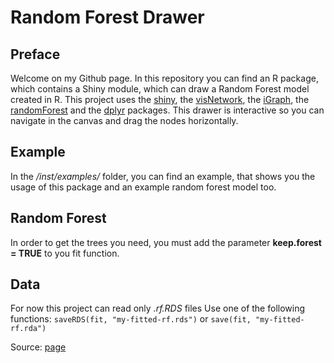 # Random Forest Drawer

## Preface
Welcome on my Github page. In this repository you can find an R package, which
contains a Shiny module, which can draw a Random Forest model created in R.
This project uses the [shiny](https://shiny.rstudio.com/), the 
[visNetwork](http://datastorm-open.github.io/visNetwork/), the 
[iGraph](http://igraph.org/), the [randomForest](https://cran.r-project.org/web/packages/randomForest/index.html)
and the [dplyr](https://cran.r-project.org/web/packages/dplyr/vignettes/dplyr.html)
packages.
This drawer is interactive so you can navigate in the canvas and drag the nodes 
horizontally.

## Example
In the */inst/examples/* folder, you can find an example, that shows you
the usage of this package and an example random forest model too.

## Random Forest
In order to get the trees you need, you must add the parameter **keep.forest = TRUE**
to you fit function.

## Data
For now this project can read only *.rf.RDS* files
Use one of the following functions:
```saveRDS(fit, "my-fitted-rf.rds")```
or
```save(fit, "my-fitted-rf.rda")```

Source: [page](https://stats.stackexchange.com/questions/143943/applying-randomforest-algorithm-fit-on-new-data-without-recomputing-the-fit)
